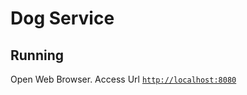 # Dog Service

[swagger-url]: http://localhost:8080

## Running
Open Web Browser. Access Url [`http://localhost:8080`][swagger-url]